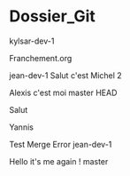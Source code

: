 # Dossier_Git

 kylsar-dev-1

Franchement.org

jean-dev-1
 <t>Salut c'est Michel 2</t>

Alexis c'est moi
master
 HEAD

Salut

Yannis


Test Merge Error
 jean-dev-1

Hello it's me again !
 master
